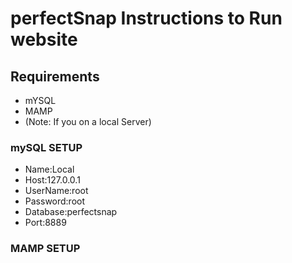 # perfectSnap Instructions to Run website
## Requirements
* mYSQL 
* MAMP
* (Note: If you on a local Server)
### mySQL SETUP
* Name:Local
* Host:127.0.0.1
* UserName:root
* Password:root
* Database:perfectsnap
* Port:8889
### MAMP SETUP

